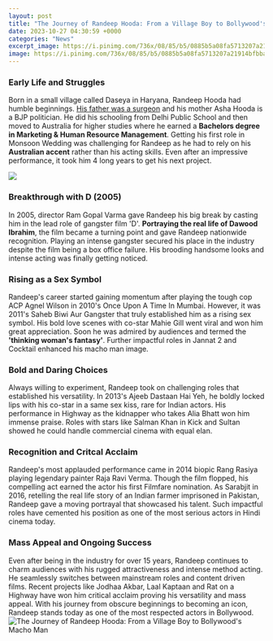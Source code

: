 ```yaml
---
layout: post
title: "The Journey of Randeep Hooda: From a Village Boy to Bollywood's Macho Man"
date: 2023-10-27 04:30:59 +0000
categories: "News"
excerpt_image: https://i.pinimg.com/736x/08/85/b5/0885b5a08fa5713207a21914bfbbaf3f--randeep-hooda-bollywood.jpg
image: https://i.pinimg.com/736x/08/85/b5/0885b5a08fa5713207a21914bfbbaf3f--randeep-hooda-bollywood.jpg
---
```


### Early Life and Struggles
Born in a small village called Daseya in Haryana, Randeep Hooda had humble beginnings. [His father was a surgeon](https://travelokla.github.io/2023-12-27-voyage-xe0-madagascar-l-xeele-de-la-biodiversit-xe9-unique/) and his mother Asha Hooda is a BJP politician. He did his schooling from Delhi Public School and then moved to Australia for higher studies where he earned a **Bachelors degree in Marketing & Human Resource Management**. Getting his first role in Monsoon Wedding was challenging for Randeep as he had to rely on his **Australian accent** rather than his acting skills. Even after an impressive performance, it took him 4 long years to get his next project.

![](https://filmfare.wwmindia.com/content/2015/Aug/randeep_thumbnail_1440068141.jpg)
### Breakthrough with D (2005)
In 2005, director Ram Gopal Varma gave Randeep his big break by casting him in the lead role of gangster film 'D'. **Portraying the real life of Dawood Ibrahim**, the film became a turning point and gave Randeep nationwide recognition. Playing an intense gangster secured his place in the industry despite the film being a box office failure. His brooding handsome looks and intense acting was finally getting noticed.
### Rising as a Sex Symbol 
Randeep's career started gaining momentum after playing the tough cop ACP Agnel Wilson in 2010's Once Upon A Time In Mumbai. However, it was 2011's Saheb Biwi Aur Gangster that truly established him as a rising sex symbol. His bold love scenes with co-star Mahie Gill went viral and won him great appreciation. Soon he was admired by audiences and termed the **'thinking woman's fantasy'**. Further impactful roles in Jannat 2 and Cocktail enhanced his macho man image.
### Bold and Daring Choices
Always willing to experiment, Randeep took on challenging roles that established his versatility. In 2013's Ajeeb Dastaan Hai Yeh, he boldly locked lips with his co-star in a same sex kiss, rare for Indian actors. His performance in Highway as the kidnapper who takes Alia Bhatt won him immense praise. Roles with stars like Salman Khan in Kick and Sultan showed he could handle commercial cinema with equal elan. 
### Recognition and Critcal Acclaim 
Randeep's most applauded performance came in 2014 biopic Rang Rasiya playing legendary painter Raja Ravi Verma. Though the film flopped, his compelling act earned the actor his first Filmfare nomination. As Sarabjit in 2016, retelling the real life story of an Indian farmer imprisoned in Pakistan, Randeep gave a moving portrayal that showcased his talent. Such impactful roles have cemented his position as one of the most serious actors in Hindi cinema today.
### Mass Appeal and Ongoing Success
Even after being in the industry for over 15 years, Randeep continues to charm audiences with his rugged attractiveness and intense method acting. He seamlessly switches between mainstream roles and content driven films. Recent projects like Jodhaa Akbar, Laal Kaptaan and Rat on a Highway have won him critical acclaim proving his versatility and mass appeal. With his journey from obscure beginnings to becoming an icon, Randeep stands today as one of the most respected actors in Bollywood.
![The Journey of Randeep Hooda: From a Village Boy to Bollywood's Macho Man](https://i.pinimg.com/736x/08/85/b5/0885b5a08fa5713207a21914bfbbaf3f--randeep-hooda-bollywood.jpg)